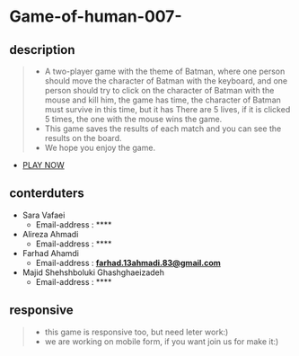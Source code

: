 # Game-of-human-007-

## description
> - A two-player game with the theme of Batman, where one person should move the character of Batman with the keyboard, and one person should try to click on the character of Batman with the mouse and kill him, the game has time, the character of Batman must survive in this time, but it has There are 5 lives, if it is clicked 5 times, the one with the mouse wins the game.
> - This game saves the results of each match and you can see the results on the board.
> - We hope you enjoy the game.
- [PLAY NOW](https://feri-punisher.github.io/Game-of-human-007-/)
## conterduters
- Sara Vafaei
  - Email-address : ****
- Alireza Ahmadi
  - Email-address : ****
- Farhad Ahamdi
  - Email-address : **farhad.13ahmadi.83@gmail.com**
- Majid Shehshboluki Ghashghaeizadeh
  - Email-address : ****
## responsive
> - this game is responsive too, but need leter work:)
> - we are working on mobile form, if you want join us for make it:) 
